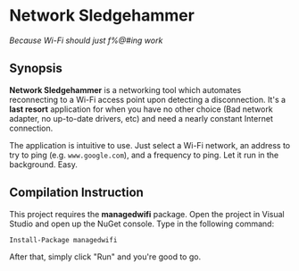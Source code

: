 # Network Sledgehammer
*Because Wi-Fi should just f%@#ing work*

## Synopsis
**Network Sledgehammer** is a networking tool which automates reconnecting to a
Wi-Fi access point upon detecting a disconnection. It's a **last resort**
application for when you have no other choice (Bad network adapter, no
up-to-date drivers, etc) and need a nearly constant Internet connection.

The application is intuitive to use. Just select a Wi-Fi network, an address to
try to ping (e.g. `www.google.com`), and a frequency to ping. Let it run in
the background. Easy.

## Compilation Instruction
This project requires the **managedwifi** package. Open the project in Visual
Studio and open up the NuGet console. Type in the following command:
```
Install-Package managedwifi
```
After that, simply click "Run" and you're good to go.
